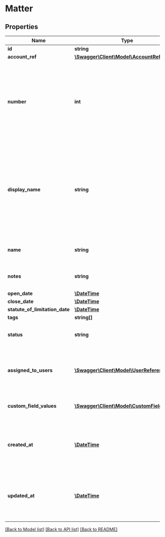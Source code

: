 # Matter

## Properties
Name | Type | Description | Notes
------------ | ------------- | ------------- | -------------
**id** | **string** |  | [optional] 
**account_ref** | [**\Swagger\Client\Model\AccountReference**](AccountReference.md) |  | [optional] 
**number** | **int** | This is the matter number. If Auto-Numbering is turned on you can leave this field blank and PracticePanther will automatically assign the next available number | [optional] 
**display_name** | **string** | This is the display name for the matter. It is set automatically based on the user settings in the UI This is the display name for the matter. It is set automatically based on the user settings in the UI | [optional] 
**name** | **string** | This is the name of the matter, for example John vs. Jane | 
**notes** | **string** | Matter notes, can be either plain text or HTML | [optional] 
**open_date** | [**\DateTime**](\DateTime.md) |  | [optional] 
**close_date** | [**\DateTime**](\DateTime.md) |  | [optional] 
**statute_of_limitation_date** | [**\DateTime**](\DateTime.md) |  | [optional] 
**tags** | **string[]** |  | [optional] 
**status** | **string** | Determines if this matter is open, closed or pending. | 
**assigned_to_users** | [**\Swagger\Client\Model\UserReference[]**](UserReference.md) | At least one user must be assigned to this matter. You can get the current user using get at /users/me | [optional] 
**custom_field_values** | [**\Swagger\Client\Model\CustomFieldValue[]**](CustomFieldValue.md) | This is a list of custom field values related to this matter | [optional] 
**created_at** | [**\DateTime**](\DateTime.md) | updated_at can be used to sync matters with PracticePanther. updated_at can be used to sync matters with PracticePanther. | [optional] 
**updated_at** | [**\DateTime**](\DateTime.md) | updated_at can be used to sync matters with PracticePanther. updated_at can be used to sync matters with PracticePanther. | [optional] 

[[Back to Model list]](../README.md#documentation-for-models) [[Back to API list]](../README.md#documentation-for-api-endpoints) [[Back to README]](../README.md)


